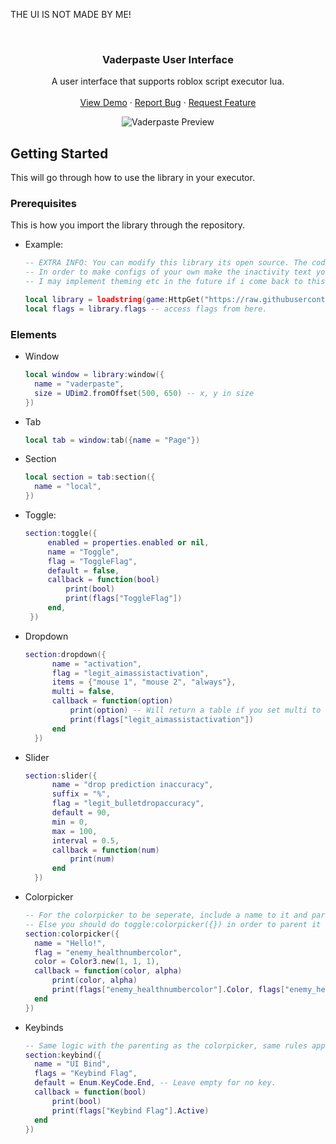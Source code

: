 THE UI IS NOT MADE BY ME!

<br />
<div align="center">
  <h3 align="center">Vaderpaste User Interface</h3>

  <p align="center">
    A user interface that supports roblox script executor lua. 
    <br />
    <br />
    <a href="https://raw.githubusercontent.com/i77lhm/vaderpaste/refs/heads/main/example.lua">View Demo</a>
    &middot;
    <a href="https://discord.gg/HmwRmmSNSb">Report Bug</a>
    &middot;
    <a href="https://discord.gg/HmwRmmSNSb">Request Feature</a>
  </p>

  <div align="center">
    <img src="https://github.com/i77lhm/vaderpaste/blob/main/assets/vaderpaste_preview.png?raw=true" alt="Vaderpaste Preview" />
  </div>
</div>

## Getting Started

This will go through how to use the library in your executor.

### Prerequisites

This is how you import the library through the repository.
* Example:
  ```lua
  -- EXTRA INFO: You can modify this library its open source. The code is horrendous but have fun.
  -- In order to make configs of your own make the inactivity text your own text you want
  -- I may implement theming etc in the future if i come back to this. 
  
  local library = loadstring(game:HttpGet("https://raw.githubusercontent.com/laeraz/trace/refs/heads/main/ui/source.lua"))() 
  local flags = library.flags -- access flags from here.
  ```

### Elements

* Window
  ```lua
  local window = library:window({
    name = "vaderpaste", 
    size = UDim2.fromOffset(500, 650) -- x, y in size
  })
  ```

* Tab
  ```lua
  local tab = window:tab({name = "Page"})
  ```

* Section
  ```lua
  local section = tab:section({
    name = "local",
  })
  ```

* Toggle:
   ```lua
   section:toggle({
        enabled = properties.enabled or nil,
        name = "Toggle",
        flag = "ToggleFlag",
        default = false,
        callback = function(bool)
            print(bool)
            print(flags["ToggleFlag"])
        end,
    })
   ```

* Dropdown
  ```lua
  section:dropdown({
        name = "activation", 
        flag = "legit_aimassistactivation", 
        items = {"mouse 1", "mouse 2", "always"}, 
        multi = false, 
        callback = function(option)
            print(option) -- Will return a table if you set multi to true, allowing you to select multiple items
            print(flags["legit_aimassistactivation"])
        end
    })
  ```

* Slider
  ```lua
  section:slider({
        name = "drop prediction inaccuracy", 
        suffix = "%", 
        flag = "legit_bulletdropaccuracy", 
        default = 90, 
        min = 0, 
        max = 100, 
        interval = 0.5,
        callback = function(num)
            print(num)
        end
    })
  ```

* Colorpicker
  ```lua
  -- For the colorpicker to be seperate, include a name to it and parent it to the section using section:colorpicker
  -- Else you should do toggle:colorpicker({}) in order to parent it to a toggle.
  section:colorpicker({
    name = "Hello!",
    flag = "enemy_healthnumbercolor",
    color = Color3.new(1, 1, 1),
    callback = function(color, alpha)
        print(color, alpha)
        print(flags["enemy_healthnumbercolor"].Color, flags["enemy_healthnumbercolor"].Transparency)
    end
  })
  ```

* Keybinds
  ```lua
  -- Same logic with the parenting as the colorpicker, same rules apply.
  section:keybind({
    name = "UI Bind",
    flags = "Keybind Flag",
    default = Enum.KeyCode.End, -- Leave empty for no key.
    callback = function(bool)
        print(bool)
        print(flags["Keybind Flag"].Active)
    end
  })
  ```

